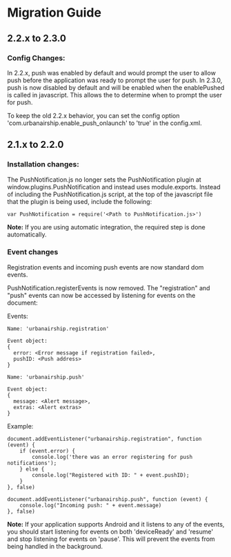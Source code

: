 # Migration Guide

## 2.2.x to 2.3.0

### Config Changes:

In 2.2.x, push was enabled by default and would prompt the user to allow push before the application
was ready to prompt the user for push.  In 2.3.0, push is now disabled by default and will be enabled
when the enablePushed is called in javascript.  This allows the to determine when to
prompt the user for push.

To keep the old 2.2.x behavior, you can set the config option 'com.urbanairship.enable_push_onlaunch'
to 'true' in the config.xml.


## 2.1.x to 2.2.0

### Installation changes:

The PushNotification.js no longer sets the PushNotification plugin at window.plugins.PushNotification 
and instead uses module.exports.  Instead of including the PushNotification.js script, at the top of the 
javascript file that the plugin is being used, include the following:

	var PushNotification = require('<Path to PushNotification.js>')

**Note:** If you are using automatic integration, the required step is done automatically.


### Event changes

Registration events and incoming push events are now standard dom events.

PushNotification.registerEvents is now removed.  The "registration" and "push" events
can now be accessed by listening for events on the document:

Events:

  	Name: 'urbanairship.registration'

	Event object: 
	{
	  error: <Error message if registration failed>,
	  pushID: <Push address>
	}
	
	Name: 'urbanairship.push'
	
	Event object: 
	{
	  message: <Alert message>,
	  extras: <Alert extras>
	}

Example:

	document.addEventListener("urbanairship.registration", function (event) {
		if (event.error) {
			console.log('there was an error registering for push notifications');
		} else {
			console.log("Registered with ID: " + event.pushID);
		} 
	}, false)
	
	document.addEventListener("urbanairship.push", function (event) {
		console.log("Incoming push: " + event.message)
	}, false)


**Note:** If your application supports Android and it listens to any of the events, you should start 
listening for events on both 'deviceReady' and 'resume' and stop listening for events on 'pause'. 
This will prevent the events from being handled in the background.


